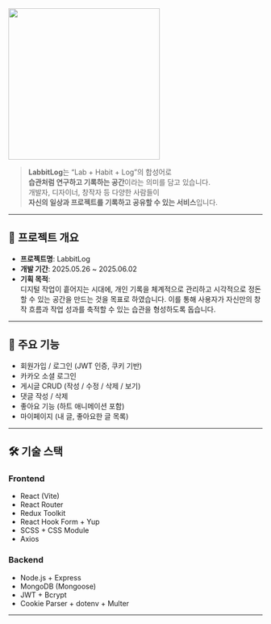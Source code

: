 <img src="https://github.com/user-attachments/assets/6b14ac3b-2180-4245-84ac-1f72032cb7a0" width="300"/>

> **LabbitLog**는 “Lab + Habit + Log”의 합성어로  
> **습관처럼 연구하고 기록하는 공간**이라는 의미를 담고 있습니다.  
> 개발자, 디자이너, 창작자 등 다양한 사람들이  
> **자신의 일상과 프로젝트를 기록하고 공유할 수 있는 서비스**입니다.

---

## 📌 프로젝트 개요

- **프로젝트명**: LabbitLog
- **개발 기간**: 2025.05.26 ~ 2025.06.02
- **기획 목적**:  
디지털 작업이 흩어지는 시대에, 개인 기록을 체계적으로 관리하고 시각적으로 정돈할 수 있는 공간을 만드는 것을 목표로 하였습니다.
이를 통해 사용자가 자신만의 창작 흐름과 작업 성과를 축적할 수 있는 습관을 형성하도록 돕습니다.

---

## 🌟 주요 기능

- 회원가입 / 로그인 (JWT 인증, 쿠키 기반)
- 카카오 소셜 로그인
- 게시글 CRUD (작성 / 수정 / 삭제 / 보기)
- 댓글 작성 / 삭제
- 좋아요 기능 (하트 애니메이션 포함)
- 마이페이지 (내 글, 좋아요한 글 목록)

---

## 🛠️ 기술 스택

### Frontend
- React (Vite)
- React Router
- Redux Toolkit
- React Hook Form + Yup
- SCSS + CSS Module
- Axios

### Backend
- Node.js + Express
- MongoDB (Mongoose)
- JWT + Bcrypt
- Cookie Parser + dotenv + Multer


---
